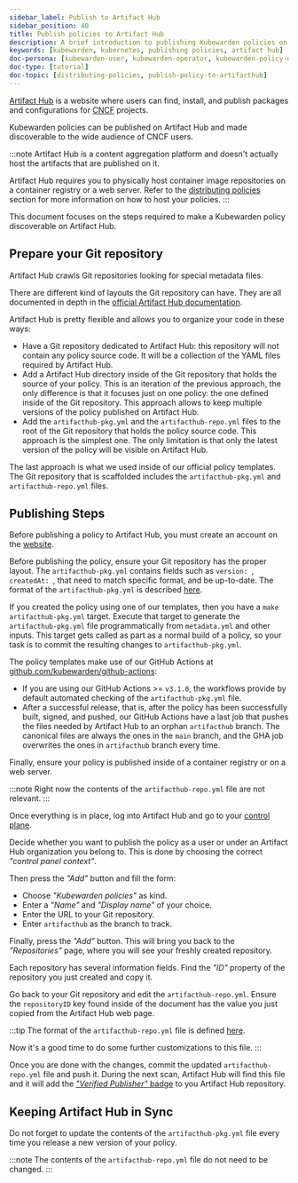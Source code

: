 ```yaml
---
sidebar_label: Publish to Artifact Hub
sidebar_position: 40
title: Publish policies to Artifact Hub
description: A brief introduction to publishing Kubewarden policies on Artifact Hub.
keywords: [kubewarden, kubernetes, publishing policies, artifact hub]
doc-persona: [kubewarden-user, kubewarden-operator, kubewarden-policy-developer, kubewarden-distributor, kubewarden-integrator]
doc-type: [tutorial]
doc-topic: [distributing-policies, publish-policy-to-artifacthub]
---
```


[Artifact Hub](https://artifacthub.io/) is a website where users can find,
install, and publish packages and configurations for [CNCF](https://cncf.io) projects.

Kubewarden policies can be published on Artifact Hub and made
discoverable to the wide audience of CNCF users.

:::note
Artifact Hub is a content aggregation platform and doesn't actually host the
artifacts that are published on it.

Artifact Hub requires you to physically host container image repositories on a container
registry or a web server.
Refer to the [distributing policies](../explanations/distributing-policies) section for more information on how to
host your policies.
:::

This document focuses on the steps required to make a Kubewarden policy
discoverable on Artifact Hub.

## Prepare your Git repository

Artifact Hub crawls Git repositories looking for special metadata files.

There are different kind of layouts the Git repository can have. They
are all documented in depth in the [official Artifact Hub documentation](https://artifacthub.io/docs/topics/repositories/#kubewarden-policies-repositories).

Artifact Hub is pretty flexible and allows you to organize your code in these ways:

* Have a Git repository dedicated to Artifact Hub: this repository will not contain
  any policy source code. It will be a collection of the YAML files required by
  Artifact Hub.
* Add a Artifact Hub directory inside of the Git repository that holds the source
  of your policy. This is an iteration of the previous approach, the only difference
  is that it focuses just on one policy: the one defined inside of the Git repository.
  This approach allows to keep multiple versions of the policy published on Artifact Hub.
* Add the `artifacthub-pkg.yml` and the `artifacthub-repo.yml` files to the root
  of the Git repository that holds the policy source code. This approach is the
  simplest one. The only limitation is that only the latest version of the policy
  will be visible on Artifact Hub.

The last approach is what we used inside of our official policy templates.
The Git repository that is scaffolded includes the `artifacthub-pkg.yml`
and `artifacthub-repo.yml` files.

## Publishing Steps

Before publishing a policy to Artifact Hub, you must create an account on
the [website](https://artifacthub.io/).

Before publishing the policy, ensure your Git repository has the proper layout.
The `artifacthub-pkg.yml` contains fields such as `version: `, `createdAt: `,
that need to match specific format, and be up-to-date. The format of the
`artifacthub-pkg.yml` is described
[here](https://github.com/artifacthub/hub/blob/master/docs/metadata/artifacthub-pkg.yml).

If you created the policy using one of our templates, then you have a `make
artifacthub-pkg.yml` target. Execute that target to generate the
`artifacthub-pkg.yml` file programmatically from `metadata.yml` and other
inputs. This target gets called as part as a normal build of a policy, so
your task is to commit the resulting changes to `artifacthub-pkg.yml`.

The policy templates make use of our GitHub Actions at
[github.com/kubewarden/github-actions](https://github.com/kubewarden/github-actions):
- If you are using our GitHub Actions >= `v3.1.0`, the workflows provide by
  default automated checking of the `artifacthub-pkg.yml` file.
- After a successful release, that is, after the policy has been successfully
  built, signed, and pushed, our GitHub Actions have a last job that pushes the
  files needed by Artifact Hub to an orphan `artifacthub` branch. The canonical
  files are always the ones in the `main` branch, and the GHA job overwrites the
  ones in `artifacthub` branch every time.

Finally, ensure your policy is published inside of a container registry or on a
web server.

:::note
Right now the contents of the `artifacthub-repo.yml` file are not relevant.
:::

Once everything is in place, log into Artifact Hub and go to your
[control plane](https://artifacthub.io/control-panel/repositories?page=1).

Decide whether you want to publish the policy as a user or under an Artifact Hub
organization you belong to. This is done by choosing the correct *"control panel context"*.

Then press the *"Add"* button and fill the form:

  * Choose *"Kubewarden policies"* as kind.
  * Enter a *"Name"* and *"Display name"* of your choice.
  * Enter the URL to your Git repository.
  * Enter `artifacthub` as the branch to track.

Finally, press the *"Add"* button. This will bring you back to the *"Repositories"*
page, where you will see your freshly created repository.

Each repository has several information fields. Find the *"ID"* property of the
repository you just created and copy it.

Go back to your Git repository and edit the `artifacthub-repo.yml`. Ensure the
`repositoryID` key found inside of the document has the value you just copied from the
Artifact Hub web page.

:::tip
The format of the `artifacthub-repo.yml` file is defined
[here](https://github.com/artifacthub/hub/blob/master/docs/metadata/artifacthub-repo.yml).

Now it's a good time to do some further customizations to this file.
:::

Once you are done with the changes, commit the updated `artifacthub-repo.yml`
file and push it. During the next scan, Artifact Hub will find this file and
it will add the
[*"Verified Publisher"* badge](https://artifacthub.io/docs/topics/repositories/#verified-publisher)
to you Artifact Hub repository.

## Keeping Artifact Hub in Sync

Do not forget to update the contents of the `artifacthub-pkg.yml` file
every time you release a new version of your policy.

:::note
The contents of the `artifacthub-repo.yml` file do not need to be changed.
:::
